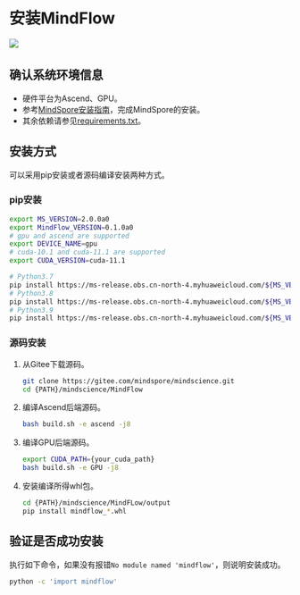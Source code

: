 # 安装MindFlow

<a href="https://gitee.com/mindspore/docs/blob/r2.0/docs/mindflow/docs/source_zh_cn/mindflow_install.md" target="_blank"><img src="https://mindspore-website.obs.cn-north-4.myhuaweicloud.com/website-images/r2.0/resource/_static/logo_source.png"></a>&nbsp;&nbsp;

## 确认系统环境信息

- 硬件平台为Ascend、GPU。
- 参考[MindSpore安装指南](https://www.mindspore.cn/install)，完成MindSpore的安装。
- 其余依赖请参见[requirements.txt](https://gitee.com/mindspore/mindscience/blob/r0.2.0/MindFlow/requirements.txt)。

## 安装方式

可以采用pip安装或者源码编译安装两种方式。

### pip安装

```bash
export MS_VERSION=2.0.0a0
export MindFlow_VERSION=0.1.0a0
# gpu and ascend are supported
export DEVICE_NAME=gpu
# cuda-10.1 and cuda-11.1 are supported
export CUDA_VERSION=cuda-11.1

# Python3.7
pip install https://ms-release.obs.cn-north-4.myhuaweicloud.com/${MS_VERSION}/MindScience/${DEVICE_NAME}/x86_64/${CUDA_VERSION}/mindflow_${DEVICE_NAME}-${MindFlow_VERSION}-cp37-cp37m-linux_x86_64.whl --trusted-host ms-release.obs.cn-north-4.myhuaweicloud.com -i https://pypi.tuna.tsinghua.edu.cn/simple
# Python3.8
pip install https://ms-release.obs.cn-north-4.myhuaweicloud.com/${MS_VERSION}/MindScience/${DEVICE_NAME}/x86_64/${CUDA_VERSION}/mindflow_${DEVICE_NAME}-${MindFlow_VERSION}-cp38-cp38-linux_x86_64.whl --trusted-host ms-release.obs.cn-north-4.myhuaweicloud.com -i https://pypi.tuna.tsinghua.edu.cn/simple
# Python3.9
pip install https://ms-release.obs.cn-north-4.myhuaweicloud.com/${MS_VERSION}/MindScience/${DEVICE_NAME}/x86_64/${CUDA_VERSION}/mindflow_${DEVICE_NAME}-${MindFlow_VERSION}-cp39-cp39-linux_x86_64.whl --trusted-host ms-release.obs.cn-north-4.myhuaweicloud.com -i https://pypi.tuna.tsinghua.edu.cn/simple
```

### 源码安装

1. 从Gitee下载源码。

   ```bash
   git clone https://gitee.com/mindspore/mindscience.git
   cd {PATH}/mindscience/MindFlow
   ```

2. 编译Ascend后端源码。

   ```bash
   bash build.sh -e ascend -j8
   ```

3. 编译GPU后端源码。

   ```bash
   export CUDA_PATH={your_cuda_path}
   bash build.sh -e GPU -j8
   ```

4. 安装编译所得whl包。

   ```bash
   cd {PATH}/mindscience/MindFLow/output
   pip install mindflow_*.whl
   ```

## 验证是否成功安装

执行如下命令，如果没有报错`No module named 'mindflow'`，则说明安装成功。

```bash
python -c 'import mindflow'
```
